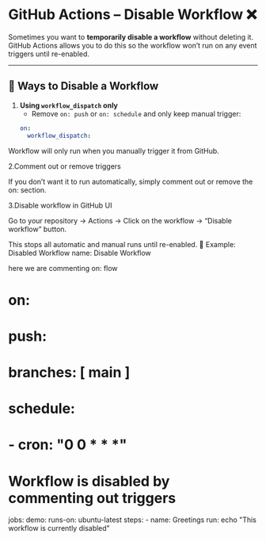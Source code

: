# GitHub Actions – Disable Workflow ❌

Sometimes you want to **temporarily disable a workflow** without deleting it.  
GitHub Actions allows you to do this so the workflow won’t run on any event triggers until re-enabled.

---

## 🔑 Ways to Disable a Workflow

1. **Using `workflow_dispatch` only**  
   - Remove `on: push` or `on: schedule` and only keep manual trigger:
   ```yaml
   on:
     workflow_dispatch:

Workflow will only run when you manually trigger it from GitHub.

2.Comment out or remove triggers

If you don’t want it to run automatically, simply comment out or remove the on: section.

3.Disable workflow in GitHub UI

Go to your repository → Actions → Click on the workflow → “Disable workflow” button.

This stops all automatic and manual runs until re-enabled.
📂 Example: Disabled Workflow
name: Disable Workflow


here we are commenting on: flow
# on: 
#   push:
#     branches: [ main ]
#   schedule:
#     - cron: "0 0 * * *"

# Workflow is disabled by commenting out triggers
jobs:
  demo:
    runs-on: ubuntu-latest
    steps:
      - name: Greetings
        run: echo "This workflow is currently disabled"
